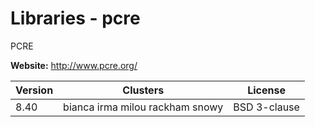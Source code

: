 # Libraries - pcre

PCRE



**Website:** <http://www.pcre.org/>

| Version | Clusters | License |
| ------- | -------- | ------- |
| 8.40 | bianca irma milou rackham snowy | BSD 3-clause |
